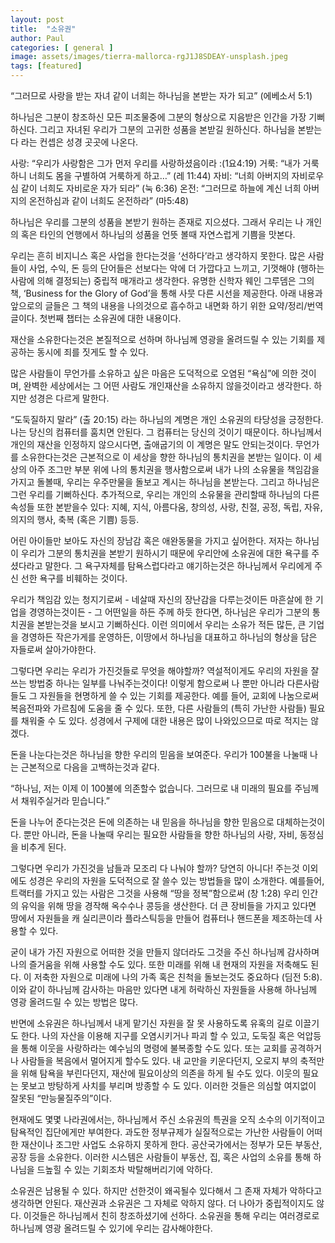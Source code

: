 ```yaml
---
layout: post
title:  "소유권"
author: Paul
categories: [ general ]
image: assets/images/tierra-mallorca-rgJ1J8SDEAY-unsplash.jpeg
tags: [featured]
---
```


“그러므로 사랑을 받는 자녀 같이 너희는 하나님을 본받는 자가 되고” (에베소서 5:1)

하나님은 그분이 창조하신 모든 피조물중에 그분의 형상으로 지음받은 인간을 가장 기뻐하신다. 그리고 자녀된 우리가 그분의 고귀한 성품을 본받길 원하신다. 하나님을 본받는다 라는 컨셉은 성경 곳곳에 나온다.

사랑: “우리가 사랑함은 그가 먼저 우리를 사랑하셨음이라 :(1요4:19)
거룩: “내가 거룩하니 너희도 몸을 구별하여 거룩하게 하고…” (레 11:44)
자비: “너희 아버지의 자비로우심 같이 너희도 자비로운 자가 되라” (눅 6:36)
온전: “그러므로 하늘에 계신 너희 아버지의 온전하심과 같이 너희도 온전하라” (마5:48)

하나님은 우리를 그분의 성품을 본받기 원하는 존재로 지으셨다. 그래서 우리는 나 개인의 혹은 타인의 언행에서 하나님의 성품을 언뜻 볼때 자연스럽게 기쁨을 맛본다.

우리는 흔히 비지니스 혹은 사업을 한다는것을 ‘선하다’라고 생각하지 못한다. 많은 사람들이 사업, 수익, 돈 등의 단어들은 선보다는 악에 더 가깝다고 느끼고, 기껏해야 (행하는 사람에 의해 결정되는) 중립적 매개라고 생각한다. 유명한 신학자 웨인 그루뎀은 그의 책, ‘Business for the Glory of God’을 통해 사뭇 다른 시선을 제공한다. 아래 내용과 앞으로의 글들은 그 책의 내용을 나의것으로 흡수하고 내면화 하기 위한 요약/정리/번역글이다. 첫번째 챕터는 소유권에 대한 내용이다.


재산을 소유한다는것은 본질적으로 선하며 하나님께 영광을 올려드릴 수 있는 기회를 제공하는 동시에 죄를 짓게도 할 수 있다.

많은 사람들이 무언가를 소유하고 싶은 마음은 도덕적으로 오염된 “욕심”에 의한 것이며, 완벽한 세상에서는 그 어떤 사람도 개인재산을 소유하지 않을것이라고 생각한다. 하지만 성경은 다르게 말한다.

“도둑질하지 말라” (출 20:15) 라는 하나님의 계명은 개인 소유권의 타당성을 긍정한다. 나는 당신의 컴퓨터를 훔치면 안된다. 그 컴퓨터는 당신의 것이기 때문이다. 하나님께서 개인의 재산을 인정하지 않으시다면, 출애굽기의 이 계명은 말도 안되는것이다. 무언가를 소유한다는것은 근본적으로 이 세상을 향한 하나님의 통치권을 본받는 일이다. 이 세상의 아주 조그만 부분 위에 나의 통치권을 행사함으로써 내가 나의 소유물을 책임감을 가지고 돌볼때, 우리는 우주만물을 돌보고 계시는 하나님을 본받는다. 그리고 하나님은 그런 우리를 기뻐하신다. 추가적으로, 우리는 개인의 소유물을 관리할때 하나님의 다른 속성들 또한 본받을수 있다: 지혜, 지식, 아름다움, 창의성, 사랑, 친절, 공정, 독립, 자유, 의지의 행사, 축복 (혹은 기쁨) 등등.

어린 아이들만 보아도 자신의 장남감 혹은 애완동물을 가지고 싶어한다. 저자는 하나님이 우리가 그분의 통치권을 본받기 원하시기 때문에 우리안에 소유권에 대한 욕구를 주셨다라고 말한다. 그 욕구자체를 탐욕스럽다라고 얘기하는것은 하나님께서 우리에게 주신 선한 욕구를 비훼하는 것이다.

우리가 책임감 있는 청지기로써 - 네살때 자신의 장난감을 다루는것이든 마흔살에 한 기업을 경영하는것이든 - 그 어떤일을 하든 주께 하듯 한다면, 하나님은 우리가 그분의 통치권을 본받는것을 보시고 기뻐하신다. 이런 의미에서 우리는 소유가 적든 많든, 큰 기업을 경영하든 작은가게를 운영하든, 이땅에서 하나님을 대표하고 하나님의 형상을 담은 자들로써 살아가야한다.

그렇다면 우리는 우리가 가진것들로 무엇을 해야할까? 역설적이게도 우리의 자원을 잘 쓰는 방법중 하나는 일부를 나눠주는것이다! 이렇게 함으로써 나 뿐만 아니라 다른사람들도 그 자원들을 현명하게 쓸 수 있는 기회를 제공한다. 예를 들어, 교회에 나눔으로써 복음전파와 가르침에 도움을 줄 수 있다. 또한, 다른 사람들의 (특히 가난한 사람들) 필요를 채워줄 수 도 있다.  성경에서 구제에 대한 내용은 많이 나와있으므로 따로 적지는 않겠다.

돈을 나눈다는것은 하나님을 향한 우리의 믿음을 보여준다. 우리가 100불을 나눌때 나는 근본적으로 다음을 고백하는것과 같다.

“하나님, 저는 이제 이 100불에 의존할수 없습니다. 그러므로 내 미래의 필요를 주님께서 채워주실거라 믿습니다.”

돈을 나누어 준다는것은 돈에 의존하는 내 믿음을 하나님을 향한 믿음으로 대체하는것이다. 뿐만 아니라, 돈을 나눌때 우리는 필요한 사람들을 향한 하나님의 사랑, 자비, 동정심을 비추게 된다.

그렇다면 우리가 가진것을 남들과 모조리 다 나눠야 할까? 당연히 아니다! 주는것 이외에도 성경은 우리의 자원을 도덕적으로 잘 쓸수 있는 방법들을 많이 소개한다. 예를들어, 트랙터를 가지고 있는 사람은 그것을 사용해 “땅을 정복”함으로써 (창 1:28) 우리 인간의 유익을 위해 땅을 경작해 옥수수나 콩등을 생산한다. 더 큰 장비들을 가지고 있다면 땅에서 자원들을 캐 실리콘이라 플라스틱등을 만들어 컴퓨터나 핸드폰을 제조하는데 사용할 수 있다.

굳이 내가 가진 자원으로 어떠한 것을 만들지 않더라도 그것을 주신 하나님께 감사하며 나의 즐거움을 위해 사용할 수도 있다. 또한 미래를 위해 내 현재의 자원을 저축해도 된다. 이 저축한 자원으로 미래에 나의 가족 혹은 친척을 돌보는것도 중요하다 (딤전 5:8). 이와 같이 하나님께 감사하는 마음만 있다면 내게 허락하신 자원들을 사용해 하나님께 영광 올려드릴 수 있는 방법은 많다.

반면에 소유권은 하나님께서 내게 맡기신 자원을 잘 못 사용하도록 유혹의 길로 이끌기도 한다. 나의 자산을 이용해 지구를 오염시키거나 파괴 할 수 있고, 도둑질 혹은 억압등을 통해 이웃을 사랑하라는 예수님의 명령에 불복종할 수도 있다. 또는 교회를 공격하거나 사람들을 복음에서 멀어지게 할수도 있다. 내 교만을 키운다던지, 오로지 부의 축적만을 위해 탐욕을 부린다던지, 재산에 필요이상의 의존을 하게 될 수도 있다. 이웃의 필요는 못보고 방탕하게 사치를 부리며 방종할 수 도 있다. 이러한 것들은 의심할 여지없이 잘못된 “만능물질주의”이다.

현재에도 몇몇 나라권에서는, 하나님께서 주신 소유권의 특권을 오직 소수의 이기적이고 탐욕적인 집단에게만 부여한다. 과도한 정부규제가 실질적으로는 가난한 사람들이 어떠한 재산이나 조그만 사업도 소유하지 못하게 한다. 공산국가에서는 정부가 모든 부동산, 공장 등을 소유한다. 이러한 시스템은 사람들이 부동산, 집, 혹은 사업의 소유를 통해 하나님을 드높힐 수 있는 기회조차 박탈해버리기에 악하다.

소유권은 남용될 수 있다. 하지만 선한것이 왜곡될수 있다해서 그 존재 자체가 악하다고 생각하면 안된다. 재산권과 소유권은 그 자체로 악하지 않다. 더 나아가 중립적이지도 않다. 이것들은 하나님께서 친히 창조하셨기에 선하다. 소유권을 통해 우리는 여러경로로 하나님께 영광 올려드릴 수 있기에 우리는 감사해야한다.
